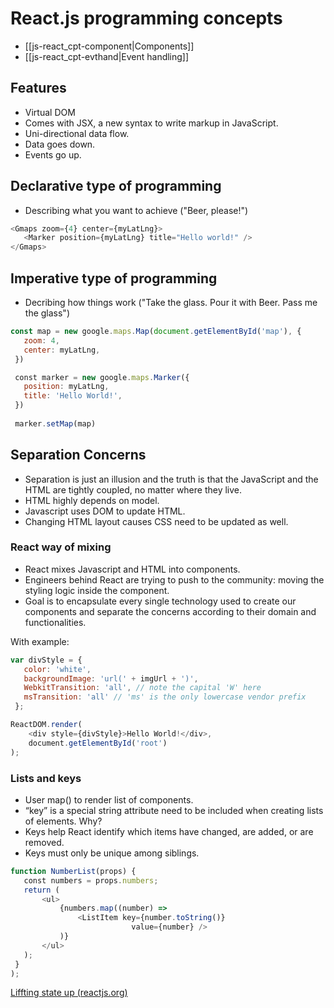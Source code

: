 # React.js programming concepts

- [[js-react_cpt-component|Components]]
- [[js-react_cpt-evthand|Event handling]]

## Features

-   Virtual DOM
-   Comes with JSX, a new syntax to write markup in JavaScript.
-   Uni-directional data flow.
-   Data goes down.
-   Events go up.

## Declarative type of programming

- Describing what you want to achieve ("Beer, please!")

```javascript
<Gmaps zoom={4} center={myLatLng}>
   <Marker position={myLatLng} title="Hello world!" />
</Gmaps>
```

## Imperative type of programming

- Decribing how things work ("Take the glass. Pour it with Beer. Pass me the glass")

```javascript
const map = new google.maps.Map(document.getElementById('map'), {
   zoom: 4,
   center: myLatLng,
 })

 const marker = new google.maps.Marker({
   position: myLatLng,
   title: 'Hello World!',
 })
  
 marker.setMap(map)
```

## Separation Concerns

- Separation is just an illusion and the truth is that the JavaScript and the HTML are tightly coupled, no matter where they live.
- HTML highly depends on model.
- Javascript uses DOM to update HTML.
- Changing HTML layout causes CSS need to be updated as well.

### React way of mixing

- React mixes Javascript and HTML into components.
- Engineers behind React are trying to push to the community: moving the styling logic inside the component.
- Goal is to encapsulate every single technology used to create our components and separate the concerns according to their domain and functionalities.

With example:

```javascript
var divStyle = {
   color: 'white',
   backgroundImage: 'url(' + imgUrl + ')',
   WebkitTransition: 'all', // note the capital 'W' here
   msTransition: 'all' // 'ms' is the only lowercase vendor prefix
 };

ReactDOM.render(
    <div style={divStyle}>Hello World!</div>,
    document.getElementById('root')
);
```


### Lists and keys

-   User map() to render list of components.
-   “key” is a special string attribute need to be included when creating lists of elements. Why?
-   Keys help React identify which items have changed, are added, or are removed.
-   Keys must only be unique among siblings.


```javascript
function NumberList(props) {
   const numbers = props.numbers;
   return (
       <ul>
           {numbers.map((number) =>
               <ListItem key={number.toString()}
                           value={number} />
           )}
       </ul>
   );
 }
);
```



[Liffting state up (reactjs.org)](https://reactjs.org/docs/lifting-state-up.html)

